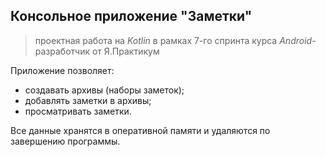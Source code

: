## Консольное приложение "Заметки"
> проектная работа на *Kotlin* в рамках 7-го спринта курса *Android*-разработчик от Я.Практикум

Приложение позволяет:
-   создавать архивы (наборы заметок);
-   добавлять заметки в архивы;
-   просматривать заметки.

Все данные хранятся в оперативной памяти и удаляются по завершению программы.
